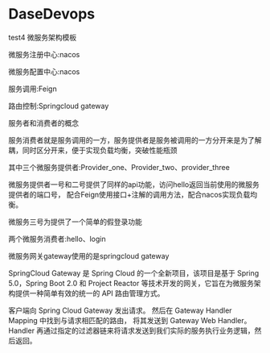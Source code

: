 # DaseDevops
test4
微服务架构模板

微服务注册中心:nacos

微服务配置中心:nacos

服务调用:Feign

路由控制:Springcloud gateway

服务者和消费者的概念

服务消费者就是服务调用的一方，服务提供者是服务被调用的一方分开来是为了解耦，同时区分开来，便于实现负载均衡，突破性能瓶颈

其中三个微服务提供者:Provider_one、Provider_two、provider_three

微服务提供者一号和二号提供了同样的api功能，访问hello返回当前使用的微服务提供者的端口号，
配合Feign使用接口+注解的调用方法，配合nacos实现负载均衡。

微服务三号为提供了一个简单的假登录功能

两个微服务消费者:hello、login


微服务网关gateway使用的是springcloud gateway

SpringCloud Gateway 是 Spring Cloud 的一个全新项目，该项目是基于 Spring 5.0，Spring Boot 2.0 和 Project Reactor 等技术开发的网关，它旨在为微服务架构提供一种简单有效的统一的 API 路由管理方式。

客户端向 Spring Cloud Gateway 发出请求。
然后在 Gateway Handler Mapping 中找到与请求相匹配的路由，
将其发送到 Gateway Web Handler。Handler 再通过指定的过滤器链来将请求发送到我们实际的服务执行业务逻辑，然后返回。






